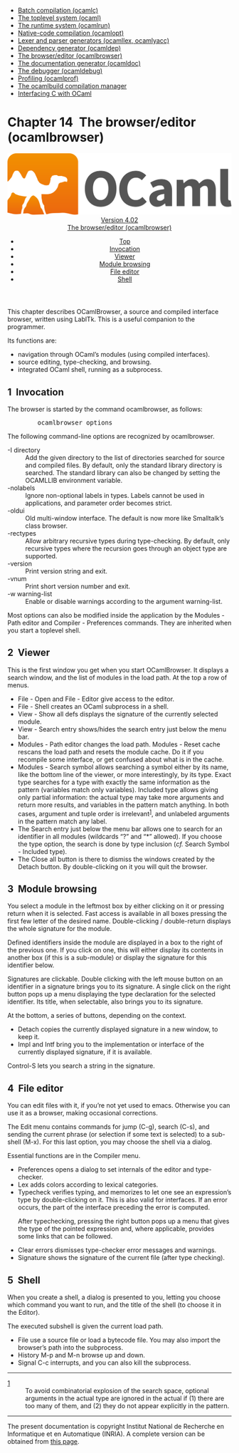 <!-- ((! set title Manual !)) ((! set documentation !)) ((! set manual !)) ((! set nobreadcrumb !)) -->
<div class="manual content"><ul class="part_menu"><li><a href="comp.html">Batch compilation (ocamlc)</a></li><li><a href="toplevel.html">The toplevel system (ocaml)</a></li><li><a href="runtime.html">The runtime system (ocamlrun)</a></li><li><a href="native.html">Native-code compilation (ocamlopt)</a></li><li><a href="lexyacc.html">Lexer and parser generators (ocamllex, ocamlyacc)</a></li><li><a href="depend.html">Dependency generator (ocamldep)</a></li><li class="active"><a href="browser.html">The browser/editor (ocamlbrowser)</a></li><li><a href="ocamldoc.html">The documentation generator (ocamldoc)</a></li><li><a href="debugger.html">The debugger (ocamldebug)</a></li><li><a href="profil.html">Profiling (ocamlprof)</a></li><li><a href="ocamlbuild.html">The ocamlbuild compilation manager</a></li><li><a href="intfc.html">Interfacing C with OCaml</a></li></ul>




<h1 class="chapter" id="sec299"><span>Chapter 14</span>&nbsp;&nbsp;The browser/editor (ocamlbrowser)</h1>
<header><nav class="toc brand"><a class="brand" href="https://ocaml.org/"><img src="colour-logo-gray.svg" class="svg" alt="OCaml"></a></nav><nav class="toc"><div class="toc_version"><a href="/docs" id="version-select">Version 4.02</a></div><div class="toc_title"><a href="#">The browser/editor (ocamlbrowser)</a></div><ul><li class="top"><a href="#">Top</a></li>
<li><a href="#sec300">Invocation</a>
</li><li><a href="#sec301">Viewer</a>
</li><li><a href="#sec302">Module browsing</a>
</li><li><a href="#sec303">File editor</a>
</li><li><a href="#sec304">Shell</a>
</li></ul></nav></header>
<p> <a id="c:browser"></a>

</p><p>This chapter describes OCamlBrowser, a source and compiled interface
browser, written using LablTk. This is a useful companion to the
programmer.</p><p>Its functions are:
</p><ul class="itemize"><li class="li-itemize">
navigation through OCaml’s modules (using compiled interfaces).
</li><li class="li-itemize">source editing, type-checking, and browsing.
</li><li class="li-itemize">integrated OCaml shell, running as a subprocess.
</li></ul>
<h2 class="section" id="sec300">1&nbsp;&nbsp;Invocation</h2>
<p> <a id="s:browser-options"></a></p><p>The browser is started by the command <span class="c007">ocamlbrowser</span>, as follows:
</p><pre>        ocamlbrowser <span class="c013">options</span>
</pre><p>The following command-line options are recognized by <span class="c007">ocamlbrowser</span>.</p><dl class="description"><dt class="dt-description"><span class="c019"><span class="c007">-I</span> <span class="c013">directory</span></span></dt><dd class="dd-description">
Add the given directory to the list of directories searched for
source and compiled files. By default, only the standard library
directory is searched. The standard library can also be changed by
setting the <span class="c007">OCAMLLIB</span> environment variable.</dd><dt class="dt-description"><span class="c010">-nolabels</span></dt><dd class="dd-description">
Ignore non-optional labels in types. Labels cannot be used in
applications, and parameter order becomes strict.</dd><dt class="dt-description"><span class="c010">-oldui</span></dt><dd class="dd-description">
Old multi-window interface. The default is now more like Smalltalk’s
class browser.</dd><dt class="dt-description"><span class="c010">-rectypes</span></dt><dd class="dd-description">
Allow arbitrary recursive types during type-checking. By default,
only recursive types where the recursion goes through an object type
are supported.</dd><dt class="dt-description"><span class="c010">-version</span></dt><dd class="dd-description">
Print version string and exit.</dd><dt class="dt-description"><span class="c010">-vnum</span></dt><dd class="dd-description">
Print short version number and exit.</dd><dt class="dt-description"><span class="c019"><span class="c007">-w</span> <span class="c013">warning-list</span></span></dt><dd class="dd-description">
Enable or disable warnings according to the argument <span class="c013">warning-list</span>.</dd></dl><p>Most options can also be modified inside the application by the <span class="c019">Modules - Path editor</span> and <span class="c019">Compiler - Preferences</span> commands.
They are inherited when you start a toplevel shell.</p>
<h2 class="section" id="sec301">2&nbsp;&nbsp;Viewer</h2>
<p>
This is the first window you get when you start OCamlBrowser.
It displays a search window, and the list of modules in the load path.
At the top a row of menus.</p><ul class="itemize"><li class="li-itemize">
<span class="c019">File - Open</span> and <span class="c019">File - Editor</span> give access to the
editor.</li><li class="li-itemize"><span class="c019">File - Shell</span> creates an OCaml subprocess in a shell.</li><li class="li-itemize"><span class="c019">View - Show all defs</span> displays the signature of the currently
selected module.</li><li class="li-itemize"><span class="c019">View - Search entry</span> shows/hides the search entry just
below the menu bar.</li><li class="li-itemize"><span class="c019">Modules - Path editor</span> changes the load path. <span class="c019">Modules
- Reset cache</span> rescans the load path and resets the module cache.
Do it if you recompile some interface, or get confused about what is
in the cache.</li><li class="li-itemize"><span class="c019">Modules - Search symbol</span> allows searching a symbol either
by its name, like the bottom line of the viewer, or more
interestingly, by its type. <span class="c019">Exact type</span> searches for a type
with exactly the same information as the pattern (variables match
only variables). <span class="c019">Included type</span> allows giving only partial
information: the actual type may take more arguments and return more
results, and variables in the pattern match anything. In both cases,
argument and tuple order is irrelevant<sup><a id="text2" href="#note2">1</a></sup>,
and unlabeled arguments in the pattern match any label.</li><li class="li-itemize">The <span class="c019">Search entry</span> just below the menu bar allows one to
search for an identifier in all modules (wildcards “?” and “*”
allowed). If you choose the <span class="c007">type</span> option, the search is done by type
inclusion (<em>cf.</em> Search Symbol - Included type).</li><li class="li-itemize">The <span class="c019">Close all</span> button is there to dismiss the windows
created by the Detach button.
By double-clicking on it you will quit the browser.</li></ul>
<h2 class="section" id="sec302">3&nbsp;&nbsp;Module browsing</h2>
<p>You select a module in the leftmost box by either clicking on it or
pressing return when it is selected. Fast access is available in all
boxes pressing the first few letter of the desired name.
Double-clicking / double-return displays the whole signature for the
module.</p><p>Defined identifiers inside the module are displayed in a box to the
right of the previous one. If you click on one, this will either
display its contents in another box (if this is a sub-module) or
display the signature for this identifier below.</p><p>Signatures are clickable. Double clicking with the left mouse
button on an identifier in a signature brings you to its signature.
A single click on the right button pops up a menu displaying the
type declaration for the selected identifier. Its title, when
selectable, also brings you to its signature.</p><p>At the bottom, a series of buttons, depending on the context.
</p><ul class="itemize"><li class="li-itemize">
<span class="c019">Detach</span> copies the currently displayed signature in a new window,
to keep it.
</li><li class="li-itemize"><span class="c019">Impl</span> and <span class="c019">Intf</span> bring you to the implementation or
interface of the currently displayed signature, if it is available.
</li></ul><p>Control-S lets you search a string in the signature.</p>
<h2 class="section" id="sec303">4&nbsp;&nbsp;File editor</h2>
<p>
You can edit files with it, if you’re not yet used to emacs. Otherwise
you can use it as a browser, making occasional corrections.</p><p>The <span class="c019">Edit</span> menu contains commands for jump (C-g), search (C-s),
and sending the current phrase (or selection if some text is selected)
to a sub-shell (M-x). For this last option, you may choose the shell
via a dialog.</p><p>Essential functions are in the <span class="c019">Compiler</span> menu.</p><ul class="itemize"><li class="li-itemize">
<span class="c019">Preferences</span> opens a dialog to set internals of the editor
and type-checker.</li><li class="li-itemize"><span class="c019">Lex</span> adds colors according to lexical categories.</li><li class="li-itemize"><span class="c019">Typecheck</span> verifies typing, and memorizes to let one see an
expression’s type by double-clicking on it. This is also valid for
interfaces. If an error occurs, the part of the interface preceding
the error is computed.<p>After typechecking, pressing the right button pops up a menu that gives
the type of the pointed expression and, where applicable, provides
some links that can be followed.</p></li><li class="li-itemize"><span class="c019">Clear errors</span> dismisses type-checker error messages and warnings.</li><li class="li-itemize"><span class="c019">Signature</span> shows the signature of the current file
(after type checking).
</li></ul>
<h2 class="section" id="sec304">5&nbsp;&nbsp;Shell</h2>
<p>
When you create a shell, a dialog is presented to you, letting you
choose which command you want to run, and the title of the shell (to
choose it in the Editor).</p><p>The executed subshell is given the current load path.</p><ul class="itemize"><li class="li-itemize">
<span class="c019">File</span> use a source file or load a bytecode file. You may
also import the browser’s path into the subprocess.
</li><li class="li-itemize"><span class="c019">History</span> M-p and M-n browse up and down.
</li><li class="li-itemize"><span class="c019">Signal</span> C-c interrupts, and you can also kill the subprocess.
</li></ul>
<hr class="ffootnoterule"><dl class="thefootnotes"><dt class="dt-thefootnotes">
<a id="note2" href="#text2">1</a></dt><dd class="dd-thefootnotes"><div class="footnotetext">To avoid
combinatorial explosion of the search space, optional arguments in
the actual type are ignored in the actual if (1) there are too many
of them, and (2) they do not appear explicitly in the pattern.</div></dd></dl>
<hr>





<div class="copyright">The present documentation is copyright Institut National de Recherche en Informatique et en Automatique (INRIA). A complete version can be obtained from <a href="http://caml.inria.fr/pub/docs/manual-ocaml/">this page</a>.</div></div>
